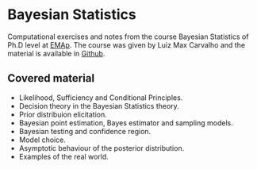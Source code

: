 # Bayesian Statistics 

Computational exercises and notes from the course Bayesian Statistics of Ph.D level at [EMAp](https://www.emap.com/en). The course was given by Luiz Max Carvalho and the material is available in [Github](https://github.com/maxbiostat/BayesianStatisticsCourse). 

Covered material
---

- Likelihood, Sufficiency and Conditional Principles.
- Decision theory in the Bayesian Statistics theory.
- Prior distribuion elicitation. 
- Bayesian point estimation, Bayes estimator and sampling models. 
- Bayesian testing and confidence region.
- Model choice.
- Asymptotic behaviour of the posterior distribution.
- Examples of the real world. 
